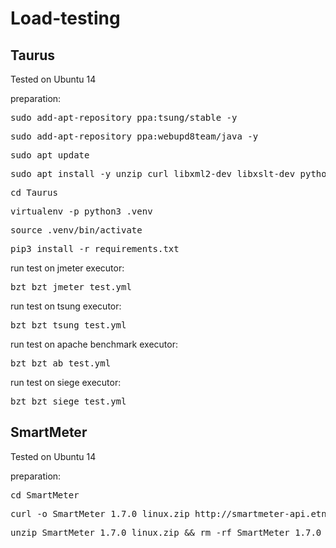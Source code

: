 # Load-testing

## Taurus

Tested on Ubuntu 14

preparation:
   <pre>sudo add-apt-repository ppa:tsung/stable -y</pre>
   <pre>sudo add-apt-repository ppa:webupd8team/java -y</pre>
   <pre>sudo apt update</pre>
   <pre>sudo apt install -y unzip curl libxml2-dev libxslt-dev python3-dev python3-pip python-virtualenv apache2-utils siege tsung oracle-java8-installer oracle-java8-set-default</pre>
   <pre>cd Taurus</pre>
   <pre>virtualenv -p python3 .venv</pre>
   <pre>source .venv/bin/activate</pre>
   <pre>pip3 install -r requirements.txt</pre>

run test on jmeter executor:
   <pre>bzt bzt_jmeter_test.yml</pre>

run test on tsung executor:
   <pre>bzt bzt_tsung_test.yml</pre>

run test on apache benchmark executor:
   <pre>bzt bzt_ab_test.yml</pre>

run test on siege executor:
   <pre>bzt bzt_siege_test.yml</pre>



## SmartMeter

Tested on Ubuntu 14

preparation:
   <pre>cd SmartMeter</pre>
   <pre>curl -o SmartMeter_1.7.0_linux.zip http://smartmeter-api.etnetera.cz/download/release/1.7.0/linux/full/SmartMeter_1.7.0_linux.zip</pre>
   <pre>unzip SmartMeter_1.7.0_linux.zip && rm -rf SmartMeter_1.7.0_linux.zip</pre>
